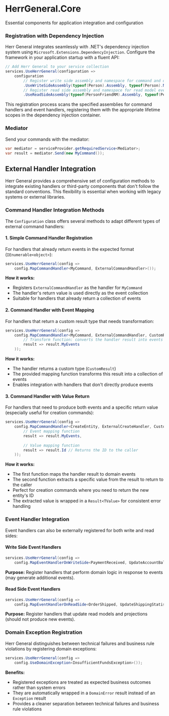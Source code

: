 # HerrGeneral.Core

Essential components for application integration and configuration

### Registration with Dependency Injection

Herr General integrates seamlessly with .NET's dependency injection system using `Microsoft.Extensions.DependencyInjection`. Configure the framework in your application startup with a fluent API:

```csharp
// Add Herr General to your service collection
services.UseHerrGeneral(configuration =>
    configuration
        // Register write side assembly and namespace for command and domain event handlers
        .UseWriteSideAssembly(typeof(Person).Assembly, typeof(Person).Namespace!)
        // Register read side assembly and namespace for read model event handlers
        .UseReadSideAssembly(typeof(PersonFriendRM).Assembly, typeof(PersonFriendRM).Namespace!));
```

This registration process scans the specified assemblies for command handlers and event handlers, registering them with the appropriate lifetime scopes in the dependency injection container.


### Mediator

Send your commands with the mediator:
```csharp
var mediator = serviceProvider.getRequiredService<Mediator>;
var result = mediator.Send(new MyCommand());
```

## External Handler Integration

Herr General provides a comprehensive set of configuration methods to integrate existing handlers or third-party components that don't follow the standard conventions. This flexibility is essential when working with legacy systems or external libraries.

### Command Handler Integration Methods

The `Configuration` class offers several methods to adapt different types of external command handlers:

#### 1. Simple Command Handler Registration

For handlers that already return events in the expected format (`IEnumerable<object>`):

```csharp
services.UseHerrGeneral(config => 
    config.MapCommandHandler<MyCommand, ExternalCommandHandler>());
```

**How it works:**
- Registers `ExternalCommandHandler` as the handler for `MyCommand`
- The handler's return value is used directly as the event collection
- Suitable for handlers that already return a collection of events

#### 2. Command Handler with Event Mapping

For handlers that return a custom result type that needs transformation:

```csharp
services.UseHerrGeneral(config => 
    config.MapCommandHandler<MyCommand, ExternalCommandHandler, CustomResult>(
        // Transform function: converts the handler result into events
        result => result.MyEvents
    ));
```

**How it works:**
- The handler returns a custom type (`CustomResult`)
- The provided mapping function transforms this result into a collection of events
- Enables integration with handlers that don't directly produce events

#### 3. Command Handler with Value Return

For handlers that need to produce both events and a specific return value (especially useful for creation commands):

```csharp
services.UseHerrGeneral(config => 
    config.MapCommandHandler<CreateEntity, ExternalCreateHandler, CustomResult, Guid>(
        // Event mapping function
        result => result.MyEvents,
        
        // Value mapping function
        result => result.Id // Returns the ID to the caller
    ));
```

**How it works:**
- The first function maps the handler result to domain events
- The second function extracts a specific value from the result to return to the caller
- Perfect for creation commands where you need to return the new entity's ID
- The extracted value is wrapped in a `Result<TValue>` for consistent error handling

### Event Handler Integration

Event handlers can also be externally registered for both write and read sides:

#### Write Side Event Handlers

```csharp
services.UseHerrGeneral(config =>
    config.MapEventHandlerOnWriteSide<PaymentReceived, UpdateAccountBalanceHandler>());
```

**Purpose:** Register handlers that perform domain logic in response to events (may generate additional events).

#### Read Side Event Handlers

```csharp
services.UseHerrGeneral(config =>
    config.MapEventHandlerOnReadSide<OrderShipped, UpdateShippingStatisticsHandler>());
```

**Purpose:** Register handlers that update read models and projections (should not produce new events).

### Domain Exception Registration

Herr General distinguishes between technical failures and business rule violations by registering domain exceptions:

```csharp
services.UseHerrGeneral(config =>
    config.UseDomainException<InsufficientFundsException>());
```

**Benefits:**
- Registered exceptions are treated as expected business outcomes rather than system errors
- They are automatically wrapped in a `DomainError` result instead of an `Exception` result
- Provides a cleaner separation between technical failures and business rule violations
